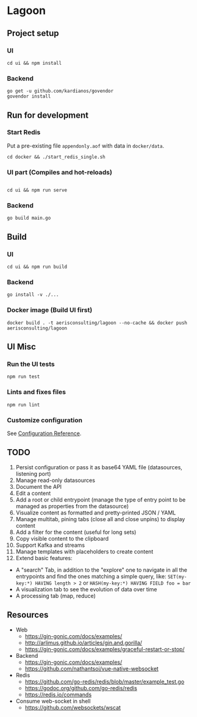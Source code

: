 # Lagoon


## Project setup
### UI
```
cd ui && npm install
```

### Backend
```
go get -u github.com/kardianos/govendor
govendor install
```

## Run for development
### Start Redis
Put a pre-existing file `appendonly.aof` with data in `docker/data`.
```
cd docker && ./start_redis_single.sh
```

### UI part (Compiles and hot-reloads)
```

cd ui && npm run serve
```

### Backend
```
go build main.go
```

## Build 
### UI 
```
cd ui && npm run build
```

### Backend
```
go install -v ./...
```

### Docker image (Build UI first)
```
docker build . -t aerisconsulting/lagoon --no-cache && docker push aerisconsulting/lagoon
```

## UI Misc
### Run the UI tests
```
npm run test
```
### Lints and fixes files
```
npm run lint
```
### Customize configuration
See [Configuration Reference](https://cli.vuejs.org/config/).

## TODO
1. Persist configuration or pass it as base64 YAML file (datasources, listening port)
1. Manage read-only datasources
1. Document the API
1. Edit a content
1. Add a root or child entrypoint (manage the type of entry point to be managed as properties from the datasource)
1. Visualize content as formatted and pretty-printed JSON / YAML
1. Manage multitab, pining tabs (close all and close unpins) to display content
1. Add a filter for the content (useful for long sets)
1. Copy visible content to the clipboard
1. Support Kafka and streams
1. Manage templates with placeholders to create content
1. Extend basic features: 

  * A "search" Tab, in addition to the "explore" one to navigate in all the 
entrypoints and find the ones matching a simple query, like: `SET(my-key:*) HAVING length > 2` or `HASH(my-key:*) HAVING FIELD foo = bar`
  * A visualization tab to see the evolution of data over time
  * A processing tab (map, reduce)


## Resources
* Web
  * https://gin-gonic.com/docs/examples/
  * http://arlimus.github.io/articles/gin.and.gorilla/
  * https://gin-gonic.com/docs/examples/graceful-restart-or-stop/
* Backend
  * https://gin-gonic.com/docs/examples/
  * https://github.com/nathantsoi/vue-native-websocket
* Redis
  * https://github.com/go-redis/redis/blob/master/example_test.go
  * https://godoc.org/github.com/go-redis/redis
  * https://redis.io/commands
* Consume web-socket in shell
  * https://github.com/websockets/wscat